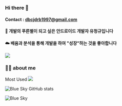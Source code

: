 ### Hi there 👋

#### Contact :  dbcjdrb1997@gmail.com
#### 🌟 개발의 푸른별이 되고 싶은 안드로이드 개발자 유청규입니다
#### ☁️  배움과 분석을 통해 개발을 하여 "성장"하는 것을 좋아합니다


<a href="https://velog.io/@blue-sky"><img src="https://img.shields.io/badge/Tech Blog-11B48A?style=flat-square&logo=Vimeo&logoColor=white&link=https://velog.io/@blue-sky"/></a>

<h3>👨‍💻 about me </h3> 
Most Used
<img src="https://img.shields.io/badge/Android-3DDC84?style=flat-square&logo=Android&logoColor=white">

![Blue Sky GitHub stats](https://github-readme-stats.vercel.app/api?username=whathe-downtown&show_icons=true)

![Blue Sky](https://github-readme-stats.vercel.app/api/top-langs/?username=whathe-downtown&layout=compact)

  




